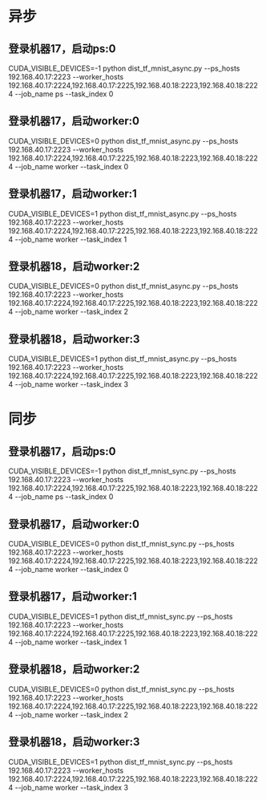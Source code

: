 # 异步
## 登录机器17，启动ps:0
CUDA_VISIBLE_DEVICES=-1 python dist_tf_mnist_async.py --ps_hosts 192.168.40.17:2223 --worker_hosts 192.168.40.17:2224,192.168.40.17:2225,192.168.40.18:2223,192.168.40.18:2224 --job_name ps --task_index 0
## 登录机器17，启动worker:0
CUDA_VISIBLE_DEVICES=0 python dist_tf_mnist_async.py --ps_hosts 192.168.40.17:2223 --worker_hosts 192.168.40.17:2224,192.168.40.17:2225,192.168.40.18:2223,192.168.40.18:2224 --job_name worker --task_index 0
## 登录机器17，启动worker:1
CUDA_VISIBLE_DEVICES=1 python dist_tf_mnist_async.py --ps_hosts 192.168.40.17:2223 --worker_hosts 192.168.40.17:2224,192.168.40.17:2225,192.168.40.18:2223,192.168.40.18:2224 --job_name worker --task_index 1
## 登录机器18，启动worker:2
CUDA_VISIBLE_DEVICES=0 python dist_tf_mnist_async.py --ps_hosts 192.168.40.17:2223 --worker_hosts 192.168.40.17:2224,192.168.40.17:2225,192.168.40.18:2223,192.168.40.18:2224 --job_name worker --task_index 2
## 登录机器18，启动worker:3
CUDA_VISIBLE_DEVICES=1 python dist_tf_mnist_async.py --ps_hosts 192.168.40.17:2223 --worker_hosts 192.168.40.17:2224,192.168.40.17:2225,192.168.40.18:2223,192.168.40.18:2224 --job_name worker --task_index 3


# 同步
## 登录机器17，启动ps:0
CUDA_VISIBLE_DEVICES=-1 python dist_tf_mnist_sync.py --ps_hosts 192.168.40.17:2223 --worker_hosts 192.168.40.17:2224,192.168.40.17:2225,192.168.40.18:2223,192.168.40.18:2224 --job_name ps --task_index 0
## 登录机器17，启动worker:0
CUDA_VISIBLE_DEVICES=0 python dist_tf_mnist_sync.py --ps_hosts 192.168.40.17:2223 --worker_hosts 192.168.40.17:2224,192.168.40.17:2225,192.168.40.18:2223,192.168.40.18:2224 --job_name worker --task_index 0
## 登录机器17，启动worker:1
CUDA_VISIBLE_DEVICES=1 python dist_tf_mnist_sync.py --ps_hosts 192.168.40.17:2223 --worker_hosts 192.168.40.17:2224,192.168.40.17:2225,192.168.40.18:2223,192.168.40.18:2224 --job_name worker --task_index 1
## 登录机器18，启动worker:2
CUDA_VISIBLE_DEVICES=0 python dist_tf_mnist_sync.py --ps_hosts 192.168.40.17:2223 --worker_hosts 192.168.40.17:2224,192.168.40.17:2225,192.168.40.18:2223,192.168.40.18:2224 --job_name worker --task_index 2
## 登录机器18，启动worker:3
CUDA_VISIBLE_DEVICES=1 python dist_tf_mnist_sync.py --ps_hosts 192.168.40.17:2223 --worker_hosts 192.168.40.17:2224,192.168.40.17:2225,192.168.40.18:2223,192.168.40.18:2224 --job_name worker --task_index 3
